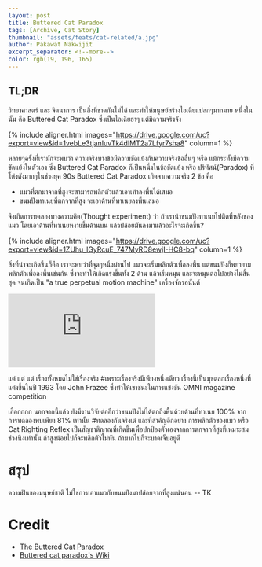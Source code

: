 ```yaml
---
layout: post
title: Buttered Cat Paradox 
tags: [Archive, Cat Story]
thumbnail: "assets/feats/cat-related/a.jpg"
author: Pakawat Nakwijit
excerpt_separator: <!--more-->
color: rgb(19, 196, 165)
---
```


## TL;DR

วิทยาศาสตร์ และ จิตนาการ เป็นสิ่งที่ขาดกันไม่ได้ และทำให้มนุษย์สร้างไอเดียแปลกๆมากมาย หนึ่งในนั้น คือ Buttered Cat Paradox ซึ่งเป็นไอเดียฮาๆ แต่มีความจริงจัง
<!--more-->

{% include aligner.html images="https://drive.google.com/uc?export=view&id=1vebLe3tjanIuvTk4dIMT2a7Lfyr7sha8" column=1 %}

หลายๆครั้งที่เรามักจะพบว่า ความจริงบางข้อมีความขัดแย้งกับความจริงข้ออื่นๆ หรือ แม้กระทั้งมีความขัดแย้งในตัวเอง ซึ่ง Buttered Cat Paradox ก็เป็นหนึ่งในข้อขัดแย้ง หรือ ปริทัศน์(Paradox) ที่โด่งดังมากๆในช่วงยุค 90s
Buttered Cat Paradox เกิดจากความจริง 2 ข้อ คือ

* แมวที่ตกมาจากที่สูงจะสามารถพลิกตัวแล้วเอาเท้าลงพื้นได้เสมอ
* ขนมปังทาเนยที่ตกจากที่สูง จะเอาด้านที่ทาเนยลงพื้นเสมอ

จึงเกิดการทดลองทางความคิด(Thought experiment) ว่า ถ้าเรานำขนมปังทาเนยไปติดที่หลังของแมว โดยเอาด้านที่ทาเนยหงายขึ้นด้านบน แล้วปล่อยมันลงมาแล้วอะไรจะเกิดขึ้น?

{% include aligner.html images="https://drive.google.com/uc?export=view&id=1ZUhu_lGyRcuE_747MyRD8ewjI-HC8-bq" column=1 %}

สิ่งที่น่าจะเกิดขึ้นก็คือ เราจะพบว่าที่จุดๆหนึ่งผ่านไป แมวจะเริ่มพลิกตัวเพื่อลงพื้น แต่ขนมปังก็พยายามพลิกตัวเพื่อลงพื้นเช่นกัน ซึ่งจะทำให้เกิดแรงขึ้นทั้ง 2 ด้าน แล้วเริ่มหมุน และจะหมุนต่อไปอย่างไม่สิ้นสุด จนเกิดเป็น "a true perpetual motion machine" เครื่องจักรอนันต์

<div class="video-container">
    <iframe class="video" src="https://www.youtube.com/embed/Z8yW5cyXXRc" frameborder="0" scrolling="no" webkitAllowFullScreen mozallowfullscreen allowFullScreen></iframe>
</div>

แต่ แต่ แต่ เรื่องทั้งหมดไม่ใช่เรื่องจริง <span class="tag-en">#เพราะเรื่องจริงมีเพียงหนึ่งเดียว</span> เรื่องนี้เป็นมุขตลกเรื่องหนึ่งที่แต่งขึ้นในปี 1993 โดย John Frazee ซึ่งทำให้เขาชนะในการแข่งขัน OMNI magazine competition

เฮือกกกก นอกจากนี้แล้ว ยังมีงานวิจัยต่ออีกว่าขนมปังไม่ได้ตกถึงพื้นด้วยด้านที่ทาเนย 100% จากการทดลองพบเพียง 81% เท่านั้น <span class="tag-en">#ทดลองกันจริงเด่</span> และที่สำคัญอีกอย่าง การพลิกตัวของแมว หรือ Cat Righting Reflex เป็นสัญชาติญาณที่เกิดขึ้นเพื่อปกป้องตัวเองจากการตกจากที่สูงที่เหมาะสมช่วงนึงเท่านั้น ถ้าสูงน้อยไปก็จะพลิกตัวไม่ทัน ถ้ามากไปก็จะบาดเจ็บอยู่ดี

# สรุป

<div class="blockquote">

ความฝันของมนุษย์ชาติ ไม่ใช่การเอาแมวกับขนมปังมาปล่อยจากที่สูงแน่นอน
-- TK</div>

# Credit
* [The Buttered Cat Paradox](http://mentalfloss.com/article/27716/buttered-cat-paradox)
* [Buttered cat paradox's Wiki](http://mentalfloss.com/article/27716/buttered-cat-paradox)
